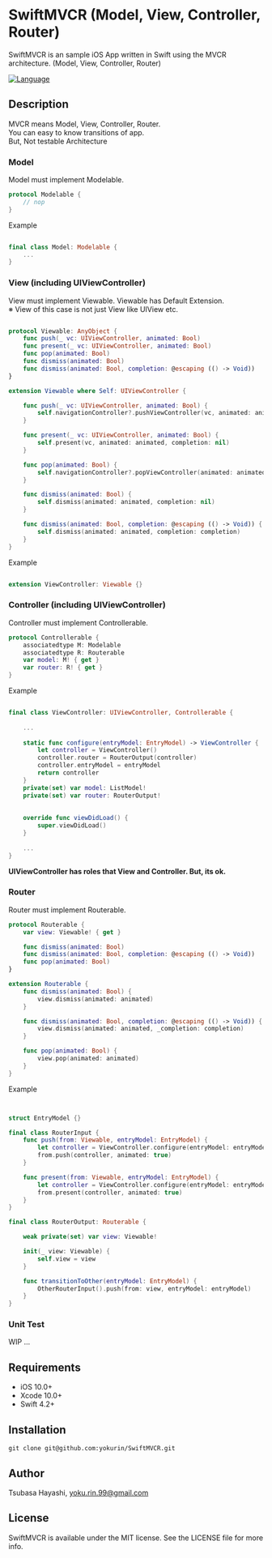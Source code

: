 # SwiftMVCR (Model, View, Controller, Router)

SwiftMVCR is an sample iOS App written in Swift using the MVCR architecture.  (Model, View, Controller, Router)

[![Language](https://img.shields.io/badge/language-Swift%204.2-orange.svg)](https://swift.org)

## Description

MVCR means Model, View, Controller, Router.   
You can easy to know transitions of app.  
But, Not testable Architecture

### Model
Model must implement Modelable.
```swift
protocol Modelable {
    // nop
}
```

Example

```swift

final class Model: Modelable {
    ...
}

```


### View (including UIViewController)
View must implement Viewable. Viewable has Default Extension.  
※ View of this case is not just View like UIView etc.

```swift

protocol Viewable: AnyObject {
    func push(_ vc: UIViewController, animated: Bool)
    func present(_ vc: UIViewController, animated: Bool)
    func pop(animated: Bool)
    func dismiss(animated: Bool)
    func dismiss(animated: Bool, completion: @escaping (() -> Void))
}

extension Viewable where Self: UIViewController {

    func push(_ vc: UIViewController, animated: Bool) {
        self.navigationController?.pushViewController(vc, animated: animated)
    }

    func present(_ vc: UIViewController, animated: Bool) {
        self.present(vc, animated: animated, completion: nil)
    }

    func pop(animated: Bool) {
        self.navigationController?.popViewController(animated: animated)
    }

    func dismiss(animated: Bool) {
        self.dismiss(animated: animated, completion: nil)
    }

    func dismiss(animated: Bool, completion: @escaping (() -> Void)) {
        self.dismiss(animated: animated, completion: completion)
    }
}


```

Example

```swift

extension ViewController: Viewable {}

```

### Controller (including UIViewController)
Controller must implement Controllerable.


```swift
protocol Controllerable {
    associatedtype M: Modelable
    associatedtype R: Routerable
    var model: M! { get }
    var router: R! { get }
}
```

Example

```swift

final class ViewController: UIViewController, Controllerable {
    
    ...
    
    static func configure(entryModel: EntryModel) -> ViewController {
        let controller = ViewController()
        controller.router = RouterOutput(controller)
        controller.entryModel = entryModel
        return controller
    }
    private(set) var model: ListModel!
    private(set) var router: RouterOutput!
    
    
    override func viewDidLoad() {
        super.viewDidLoad()
    }
    
    ...
}
```

**UIViewController has roles that View and Controller. But,  its ok.**


### Router
Router must implement Routerable.


```swift
protocol Routerable {
    var view: Viewable! { get }

    func dismiss(animated: Bool)
    func dismiss(animated: Bool, completion: @escaping (() -> Void))
    func pop(animated: Bool)
}

extension Routerable {
    func dismiss(animated: Bool) {
        view.dismiss(animated: animated)
    }

    func dismiss(animated: Bool, completion: @escaping (() -> Void)) {
        view.dismiss(animated: animated, _completion: completion)
    }

    func pop(animated: Bool) {
        view.pop(animated: animated)
    }
}

```

Example

```swift


struct EntryModel {}

final class RouterInput {
    func push(from: Viewable, entryModel: EntryModel) {
        let controller = ViewController.configure(entryModel: entryModel)
        from.push(controller, animated: true)
    }

    func present(from: Viewable, entryModel: EntryModel) {
        let controller = ViewController.configure(entryModel: entryModel)
        from.present(controller, animated: true)
    }
}

final class RouterOutput: Routerable {

    weak private(set) var view: Viewable!

    init(_ view: Viewable) {
        self.view = view
    }

    func transitionToOther(entryModel: EntryModel) {
        OtherRouterInput().push(from: view, entryModel: entryModel)
    }
}
```

### Unit Test 

WIP ... 


## Requirements

- iOS 10.0+
- Xcode 10.0+
- Swift 4.2+

## Installation

```
git clone git@github.com:yokurin/SwiftMVCR.git
```

## Author

Tsubasa Hayashi, yoku.rin.99@gmail.com

## License

SwiftMVCR is available under the MIT license. See the LICENSE file for more info.
